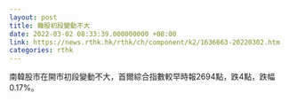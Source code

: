```yaml
---
layout: post
title: 韓股初段變動不大
date: 2022-03-02 08:33:39.000000000 +08:00
link: https://news.rthk.hk/rthk/ch/component/k2/1636663-20220302.htm
categories: rthk
---
```


南韓股市在開市初段變動不大，首爾綜合指數較早時報2694點，跌4點，跌幅0.17%。
